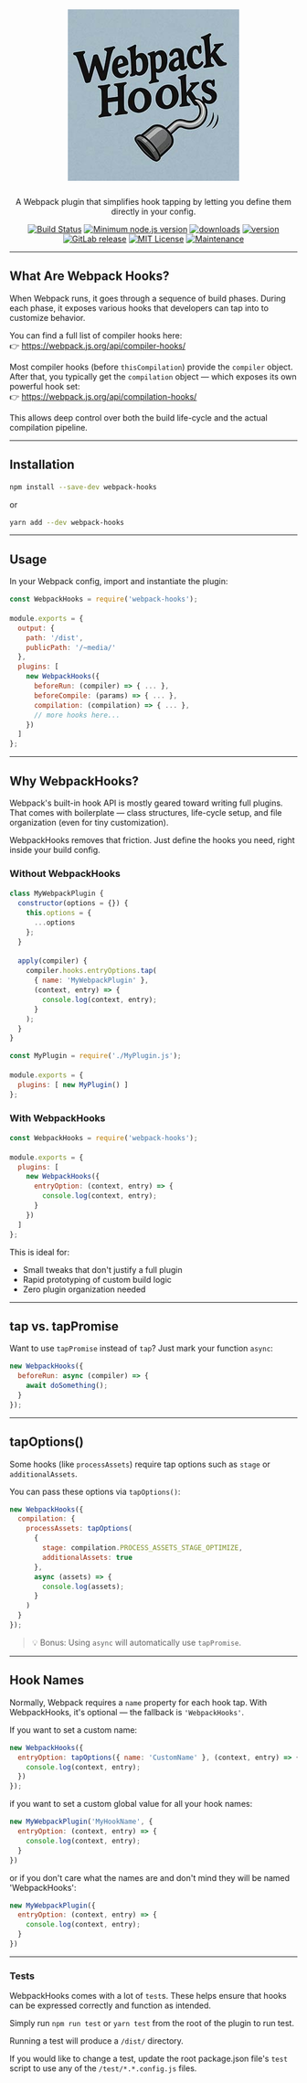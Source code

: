 <div align="center">
  <img src="/assets/logo.jpg" width="300" />
  <p style="margin-top: 25px;">A Webpack plugin that simplifies hook tapping by letting you define them directly in your config.</p>

[![Build Status](https://app.travis-ci.com/drolsen/webpack-hooks.svg?branch=master)](https://app.travis-ci.com/drolsen/webpack-hooks)
[![Minimum node.js version](https://badgen.net/badge/node/%3E=18.17.0/green)](https://npmjs.com/package/webpack-hooks)
[![downloads](https://img.shields.io/npm/dm/webpack-hooks.svg?style=flat-square)](http://npm-stat.com/charts.html?package=webpack-hooks&from=2022-01-08)
[![version](https://img.shields.io/npm/v/webpack-hooks.svg?style=flat-square)](http://npm.im/webpack-hooks)
[![GitLab release](https://badgen.net/github/releases/drolsen/webpack-hooks)](https://github.com/drolsen/webpack-hooks/releases)
[![MIT License](https://img.shields.io/npm/l/webpack-hooks.svg?style=flat-square)](http://opensource.org/licenses/MIT)
[![Maintenance](https://img.shields.io/badge/Maintained%3F-yes-green.svg)](https://github.com/drolsen/webpack-hooks/graphs/commit-activity)
</div>

---

## What Are Webpack Hooks?

When Webpack runs, it goes through a sequence of build phases. During each phase, it exposes various hooks that developers can tap into to customize behavior.

You can find a full list of compiler hooks here:  
👉 https://webpack.js.org/api/compiler-hooks/

Most compiler hooks (before `thisCompilation`) provide the `compiler` object. After that, you typically get the `compilation` object — which exposes its own powerful hook set:  
👉 https://webpack.js.org/api/compilation-hooks/

This allows deep control over both the build life-cycle and the actual compilation pipeline.

---

## Installation

```bash
npm install --save-dev webpack-hooks
```

or

```bash
yarn add --dev webpack-hooks
```

---

## Usage

In your Webpack config, import and instantiate the plugin:

```js
const WebpackHooks = require('webpack-hooks');

module.exports = {
  output: {
    path: '/dist',
    publicPath: '/~media/'
  },
  plugins: [
    new WebpackHooks({
      beforeRun: (compiler) => { ... },
      beforeCompile: (params) => { ... },
      compilation: (compilation) => { ... },
      // more hooks here...
    })
  ]
};
```

---

## Why WebpackHooks?

Webpack's built-in hook API is mostly geared toward writing full plugins. That comes with boilerplate — class structures, life-cycle setup, and file organization (even for tiny customization).

WebpackHooks removes that friction. Just define the hooks you need, right inside your build config.

### Without WebpackHooks

```js
class MyWebpackPlugin {
  constructor(options = {}) {
    this.options = {
      ...options
    };
  }

  apply(compiler) {
    compiler.hooks.entryOptions.tap(
      { name: 'MyWebpackPlugin' }, 
      (context, entry) => {
        console.log(context, entry);
      }
    );
  }
}
```

```js
const MyPlugin = require('./MyPlugin.js');

module.exports = {
  plugins: [ new MyPlugin() ]
};
```

### With WebpackHooks

```js
const WebpackHooks = require('webpack-hooks');

module.exports = {
  plugins: [
    new WebpackHooks({
      entryOption: (context, entry) => {
        console.log(context, entry);
      }
    })
  ]
};
```

This is ideal for:
- Small tweaks that don't justify a full plugin
- Rapid prototyping of custom build logic
- Zero plugin organization needed

---

## tap vs. tapPromise

Want to use `tapPromise` instead of `tap`? Just mark your function `async`:

```js
new WebpackHooks({
  beforeRun: async (compiler) => {
    await doSomething();
  }
});
```

---

## tapOptions()

Some hooks (like `processAssets`) require tap options such as `stage` or `additionalAssets`.

You can pass these options via `tapOptions()`:

```js
new WebpackHooks({
  compilation: {
    processAssets: tapOptions(
      {
        stage: compilation.PROCESS_ASSETS_STAGE_OPTIMIZE,
        additionalAssets: true
      },
      async (assets) => {
        console.log(assets);
      }
    )
  }
});
```

> 💡 Bonus: Using `async` will automatically use `tapPromise`.

---

## Hook Names

Normally, Webpack requires a `name` property for each hook tap. With WebpackHooks, it's optional — the fallback is `'WebpackHooks'`.

If you want to set a custom name:

```js
new WebpackHooks({
  entryOption: tapOptions({ name: 'CustomName' }, (context, entry) => {
    console.log(context, entry);
  })
});
```

if you want to set a custom global value for all your hook names:
```js
new MyWebpackPlugin('MyHookName', {
  entryOption: (context, entry) => {
    console.log(context, entry);
  }
})
```

or if you don't care what the names are and don't mind they will be named 'WebpackHooks':
```js
new MyWebpackPlugin({
  entryOption: (context, entry) => {
    console.log(context, entry);
  }
})
```
---

### Tests

WebpackHooks comes with a lot of `test`s.
These helps ensure that hooks can be expressed correctly and function as intended.

Simply run `npm run test` or `yarn test` from the root of the plugin to run test.

Running a test will produce a `/dist/` directory.

If you would like to change a test, update the root package.json file's `test` script to use any of the `/test/*.*.config.js` files.
